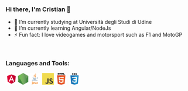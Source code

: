 ### Hi there, I'm Cristian 👋

- 🔭 I’m currently studying at Università degli Studi di Udine
- 🌱 I’m currently learning Angular/NodeJs
- ⚡ Fun fact: I love videogames and motorsport such as F1 and MotoGP

<br />

### Languages and Tools:
<img align="left" height="32" width="32" src=https://raw.githubusercontent.com/github/explore/80688e429a7d4ef2fca1e82350fe8e3517d3494d/topics/angular/angular.png>

<img align="left" height="32" width="32" src=https://raw.githubusercontent.com/github/explore/80688e429a7d4ef2fca1e82350fe8e3517d3494d/topics/nodejs/nodejs.png>

<img height="32" width="32" src=https://raw.githubusercontent.com/github/explore/5b3600551e122a3277c2c5368af2ad5725ffa9a1/topics/java/java.png>

<img height="32" width="32" src=https://raw.githubusercontent.com/github/explore/5b3600551e122a3277c2c5368af2ad5725ffa9a1/topics/javascript/javascript.png>

<img height="32" width="32" src=https://raw.githubusercontent.com/github/explore/5b3600551e122a3277c2c5368af2ad5725ffa9a1/topics/html/html.png>

<img height="32" width="32" src=https://raw.githubusercontent.com/github/explore/5b3600551e122a3277c2c5368af2ad5725ffa9a1/topics/css/css.png>